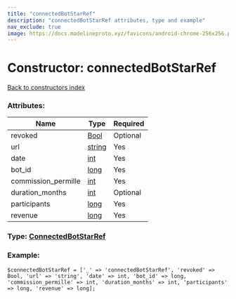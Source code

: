 ```yaml
---
title: "connectedBotStarRef"
description: "connectedBotStarRef attributes, type and example"
nav_exclude: true
image: https://docs.madelineproto.xyz/favicons/android-chrome-256x256.png
---
```

# Constructor: connectedBotStarRef  
[Back to constructors index](/API_docs/constructors/index.html)



### Attributes:

| Name     |    Type       | Required |
|----------|---------------|----------|
|revoked|[Bool](/API_docs/types/Bool.html) | Optional|
|url|[string](/API_docs/types/string.html) | Yes|
|date|[int](/API_docs/types/int.html) | Yes|
|bot\_id|[long](/API_docs/types/long.html) | Yes|
|commission\_permille|[int](/API_docs/types/int.html) | Yes|
|duration\_months|[int](/API_docs/types/int.html) | Optional|
|participants|[long](/API_docs/types/long.html) | Yes|
|revenue|[long](/API_docs/types/long.html) | Yes|



### Type: [ConnectedBotStarRef](/API_docs/types/ConnectedBotStarRef.html)


### Example:

```
$connectedBotStarRef = ['_' => 'connectedBotStarRef', 'revoked' => Bool, 'url' => 'string', 'date' => int, 'bot_id' => long, 'commission_permille' => int, 'duration_months' => int, 'participants' => long, 'revenue' => long];
```  
